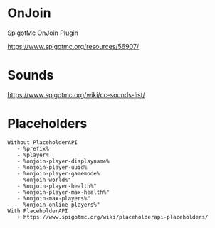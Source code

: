 # OnJoin
SpigotMc OnJoin Plugin

https://www.spigotmc.org/resources/56907/

# Sounds 
https://www.spigotmc.org/wiki/cc-sounds-list/

# Placeholders
    Without PlaceholderAPI
       - %prefix%
       - %player%
       - %onjoin-player-displayname%
       - %onjoin-player-uuid%
       - %onjoin-player-gamemode%
       - %onjoin-world%"
       - %onjoin-player-health%"
       - %onjoin-player-max-health%"
       - %onjoin-max-players%"
       - %onjoin-online-players%"
    With PlaceholderAPI
       + https://www.spigotmc.org/wiki/placeholderapi-placeholders/
